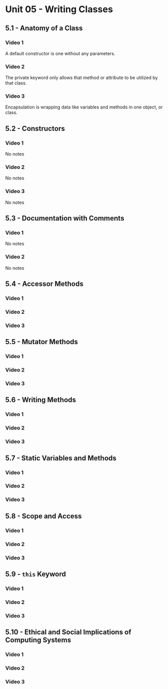 # Unit 05 - Writing Classes
## 5.1 - Anatomy of a Class
### Video 1
A default constructor is one without any parameters.
### Video 2
The private keyword only allows that method or attribute to be utilized by that class.
### Video 3
Encapsulation is wrapping data like variables and methods in one object, or class.
## 5.2 - Constructors
### Video 1
No notes
### Video 2
No notes
### Video 3
No notes
## 5.3 - Documentation with Comments
### Video 1
No notes
### Video 2
No notes
## 5.4 - Accessor Methods
### Video 1

### Video 2

### Video 3

## 5.5 - Mutator Methods
### Video 1

### Video 2

### Video 3

## 5.6 - Writing Methods
### Video 1

### Video 2

### Video 3

## 5.7 - Static Variables and Methods
### Video 1

### Video 2

### Video 3

## 5.8 - Scope and Access
### Video 1

### Video 2

### Video 3

## 5.9 - `this` Keyword
### Video 1

### Video 2

### Video 3

## 5.10 - Ethical and Social Implications of Computing Systems
### Video 1

### Video 2

### Video 3
